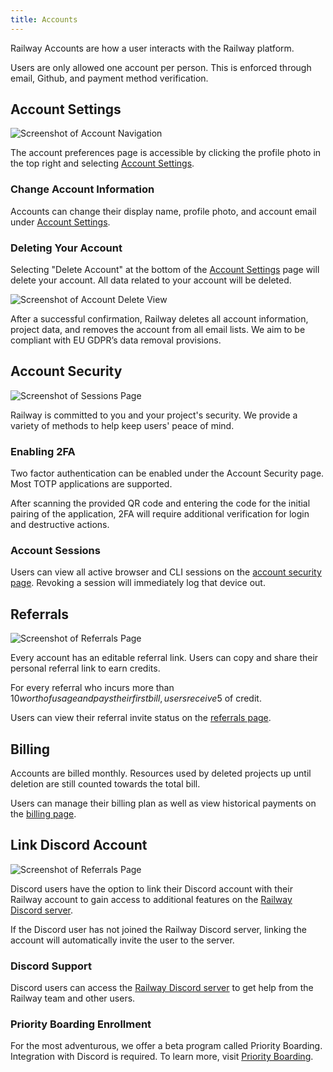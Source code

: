 ```yaml
---
title: Accounts
---
```


Railway Accounts are how a user interacts with the Railway platform.

Users are only allowed one account per person. This is enforced through email, Github, and payment method verification.

## Account Settings

<Image src="https://res.cloudinary.com/railway/image/upload/v1631917785/docs/account-nav_jzyaeb.png"
alt="Screenshot of Account Navigation"
layout="fixed"
width={450} height={311} quality={80} />

The account preferences page is accessible by clicking the profile photo in the top right and selecting [Account Settings](https://railway.app/account).

### Change Account Information

Accounts can change their display name, profile photo, and account email under [Account Settings](https://railway.app/account).

### Deleting Your Account

Selecting "Delete Account" at the bottom of the [Account Settings](https://railway.app/account) page will delete your account. All data related to your account will be deleted.

<Image src="https://res.cloudinary.com/railway/image/upload/v1641244076/docs/delete_acz7hs.png"
alt="Screenshot of Account Delete View"
layout="fixed"
width={450} height={311} quality={80} />

After a successful confirmation, Railway deletes all account information, project data, and removes the account from all email lists. We aim to be compliant with EU GDPR’s data removal provisions.

## Account Security

<Image src="https://res.cloudinary.com/railway/image/upload/v1631917786/docs/sessions_qo0lhw.png"
alt="Screenshot of Sessions Page"
layout="responsive"
width={1162} height={587} quality={80} />

Railway is committed to you and your project's security. We provide a variety of methods to help keep users' peace of mind.

### Enabling 2FA

Two factor authentication can be enabled under the Account Security page. Most TOTP applications are supported.

After scanning the provided QR code and entering the code for the initial pairing of the application, 2FA will require additional verification for login and destructive actions.

### Account Sessions

Users can view all active browser and CLI sessions on the [account security page](https://railway.app/account/security). Revoking a session will immediately log that device out.

## Referrals

<Image src="https://res.cloudinary.com/railway/image/upload/v1631917786/docs/referrals_iya9mz.png"
alt="Screenshot of Referrals Page"
layout="responsive"
width={1141} height={604} quality={80} />

Every account has an editable referral link. Users can copy and share their personal referral link to earn credits.

For every referral who incurs more than $10 worth of usage and pays their first bill, users receive 5$ of credit.

Users can view their referral invite status on the [referrals page](https://railway.app/account/referrals).

## Billing

Accounts are billed monthly. Resources used by deleted projects up until deletion are still counted towards the total bill.

Users can manage their billing plan as well as view historical payments on the [billing page](https://railway.app/account/billing).

## Link Discord Account

<Image src="https://res.cloudinary.com/railway/image/upload/v1643230045/link-discord-account_vpal68.png"
alt="Screenshot of Referrals Page"
layout="responsive"
width={642} height={326} quality={80} />

Discord users have the option to link their Discord account with their Railway account to gain access to additional features on the [Railway Discord server](https://discord.gg/railway).

If the Discord user has not joined the Railway Discord server, linking the account will automatically invite the user to the server.

### Discord Support

Discord users can access the [Railway Discord server](https://discord.gg/railway) to get help from the Railway team and other users.

### Priority Boarding Enrollment

For the most adventurous, we offer a beta program called Priority Boarding. Integration with Discord is required. To learn more, visit [Priority Boarding](priority-boarding).
